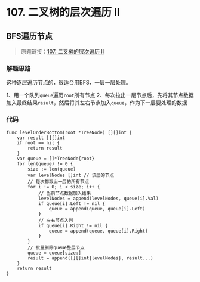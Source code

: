 # 107. 二叉树的层次遍历 II
## BFS遍历节点
> 原题链接：[107. 二叉树的层次遍历 II](https://leetcode-cn.com/problems/binary-tree-level-order-traversal-ii/)

### 解题思路
这种逐层遍历节点的，很适合用BFS，一层一层处理。

1、用一个队列``queue``遍历``root``所有节点
2、每次拉出一层节点后，先将其节点数据加入最终结果``result``，然后将其左右节点加入``queue``，作为下一层要处理的数据

### 代码

```golang
func levelOrderBottom(root *TreeNode) [][]int {
	var result [][]int
	if root == nil {
		return result
	}
	var queue = []*TreeNode{root}
	for len(queue) != 0 {
		size := len(queue)
		var levelNodes []int // 该层的节点
		// 每次都取出一层的所有节点
		for i := 0; i < size; i++ {
			// 当前节点数据加入结果
			levelNodes = append(levelNodes, queue[i].Val)
			if queue[i].Left != nil {
				queue = append(queue, queue[i].Left)
			}
			// 左右节点入列
			if queue[i].Right != nil {
				queue = append(queue, queue[i].Right)
			}
		}
		// 批量删除queue整层节点
		queue = queue[size:]
		result = append([][]int{levelNodes}, result...)
	}
	return result
}
```